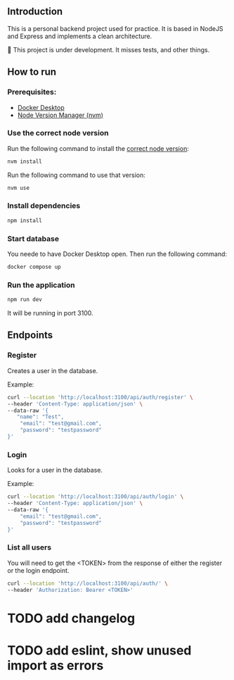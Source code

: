## Introduction

This is a personal backend project used for practice.
It is based in NodeJS and Express and implements a clean architecture.

:construction: This project is under development. It misses tests, and other things.

## How to run

### Prerequisites:

- [Docker Desktop](https://www.docker.com/products/docker-desktop/)
- [Node Version Manager (nvm)](https://github.com/nvm-sh/nvm)

### Use the correct node version

Run the following command to install the [correct node version](.nvmrc):

```bash
nvm install
```

Run the following command to use that version:

```bash
nvm use
```

### Install dependencies

```bash
npm install
```

### Start database

You neede to have Docker Desktop open. Then run the following command:

```bash
docker compose up
```

### Run the application

```bash
npm run dev
```

It will be running in port 3100.

## Endpoints

### Register

Creates a user in the database.

Example:

```bash
curl --location 'http://localhost:3100/api/auth/register' \
--header 'Content-Type: application/json' \
--data-raw '{
   "name": "Test",
    "email": "test@gmail.com",
    "password": "testpassword"
}'
```

### Login

Looks for a user in the database.

Example:

```bash
curl --location 'http://localhost:3100/api/auth/login' \
--header 'Content-Type: application/json' \
--data-raw '{
    "email": "test@gmail.com",
    "password": "testpassword"
}'
```

### List all users

You will need to get the \<TOKEN\> from the response of either the register or the login endpoint.

```bash
curl --location 'http://localhost:3100/api/auth/' \
--header 'Authorization: Bearer <TOKEN>'
```

# TODO add changelog

# TODO add eslint, show unused import as errors
